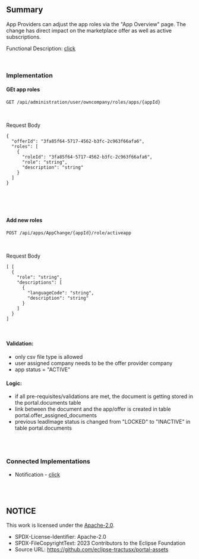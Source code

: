 ## Summary

App Providers can adjust the app roles via the "App Overview" page.
The change has direct impact on the marketplace offer as well as active subscriptions.

Functional Description: [click](</docs/user/04.%20App(s)/06.%20App%20Change%20Process/06.%20Change%20App%20RolesL.md>)

<br>

### Implementation

#### GEt app roles

```diff
GET /api/administration/user/owncompany/roles/apps/{appId}
```

<br>

Request Body

    {
      "offerId": "3fa85f64-5717-4562-b3fc-2c963f66afa6",
      "roles": [
        {
          "roleId": "3fa85f64-5717-4562-b3fc-2c963f66afa6",
          "role": "string",
          "description": "string"
        }
      ]
    }

<br>

<br>
<br>

#### Add new roles

```diff
POST /api/apps/AppChange/{appId}/role/activeapp
```

<br>

Request Body

    [ [
      {
        "role": "string",
        "descriptions": [
          {
            "languageCode": "string",
            "description": "string"
          }
        ]
      }
    ]

<br>

#### Validation:

- only csv file type is allowed
- user assigned company needs to be the offer provider company
- app status = "ACTIVE"

#### Logic:

- if all pre-requisites/validations are met, the document is getting stored in the portal.documents table
- link between the document and the app/offer is created in table portal.offer_assigned_documents
- previous leadImage status is changed from "LOCKED" to "INACTIVE" in table portal.documents

<br>
<br>

### Connected Implementations

- Notification - [click](/docs/developer/Technical%20Documentation/Others/Notifications.md#offer-change-process)

<br>
<br>

## NOTICE

This work is licensed under the [Apache-2.0](https://www.apache.org/licenses/LICENSE-2.0).

- SPDX-License-Identifier: Apache-2.0
- SPDX-FileCopyrightText: 2023 Contributors to the Eclipse Foundation
- Source URL: https://github.com/eclipse-tractusx/portal-assets
